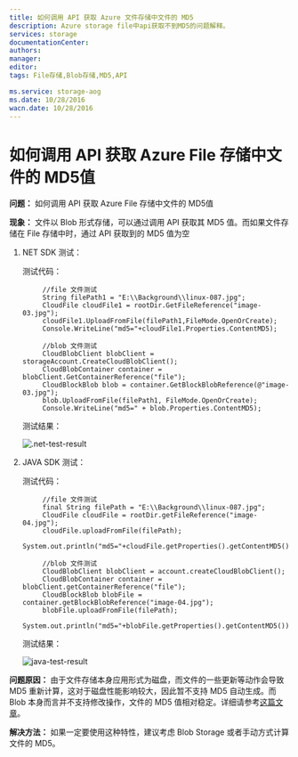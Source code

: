 ```yaml
---
title: 如何调用 API 获取 Azure 文件存储中文件的 MD5 
description: Azure storage file中api获取不到MD5的问题解释。
services: storage
documentationCenter: 
authors: 
manager: 
editor: 
tags: File存储,Blob存储,MD5,API

ms.service: storage-aog
ms.date: 10/28/2016
wacn.date: 10/28/2016
---
```


# 如何调用 API 获取 Azure File 存储中文件的 MD5值 #

**问题：** 如何调用 API 获取 Azure File 存储中文件的 MD5值

**现象：** 文件以 Blob 形式存储，可以通过调用 API 获取其 MD5 值。而如果文件存储在 File 存储中时，通过 API 获取到的 MD5 值为空 

1. NET SDK 测试：

    测试代码：

            //file 文件测试
            String filePath1 = "E:\\Background\\linux-087.jpg";
            CloudFile cloudFile1 = rootDir.GetFileReference("image-03.jpg");
            cloudFile1.UploadFromFile(filePath1,FileMode.OpenOrCreate);   
            Console.WriteLine("md5="+cloudFile1.Properties.ContentMD5);

            //blob 文件测试
            CloudBlobClient blobClient = storageAccount.CreateCloudBlobClient();
            CloudBlobContainer container = blobClient.GetContainerReference("file");
            CloudBlockBlob blob = container.GetBlockBlobReference(@"image-03.jpg");
            blob.UploadFromFile(filePath1, FileMode.OpenOrCreate);
            Console.WriteLine("md5=" + blob.Properties.ContentMD5);

    测试结果：

    ![.net-test-result](./media/aog-storage-blob-file-md5/net-test-result.png ".net-test-result")

2. JAVA SDK 测试：

    测试代码：	

            //file 文件测试
            final String filePath = "E:\\Background\\linux-087.jpg";
            CloudFile cloudFile = rootDir.getFileReference("image-04.jpg");
            cloudFile.uploadFromFile(filePath); 
            System.out.println("md5="+cloudFile.getProperties().getContentMD5());

            //blob 文件测试
            CloudBlobClient blobClient = account.createCloudBlobClient();
            CloudBlobContainer container = blobClient.getContainerReference("file");
            CloudBlockBlob blobFile = container.getBlockBlobReference("image-04.jpg");
            blobFile.uploadFromFile(filePath);
            System.out.println("md5="+blobFile.getProperties().getContentMD5());

     测试结果：

    ![java-test-result](./media/aog-storage-blob-file-md5/java-test-result.png "java-test-result")

**问题原因：** 由于文件存储本身应用形式为磁盘，而文件的一些更新等动作会导致 MD5 重新计算，这对于磁盘性能影响较大，因此暂不支持 MD5 自动生成。而 Blob 本身而言并不支持修改操作，文件的 MD5 值相对稳定。详细请参考[这篇文章](./storage/storage-dotnet-how-to-use-files.md)。

**解决方法：** 如果一定要使用这种特性，建议考虑 Blob Storage 或者手动方式计算文件的 MD5。